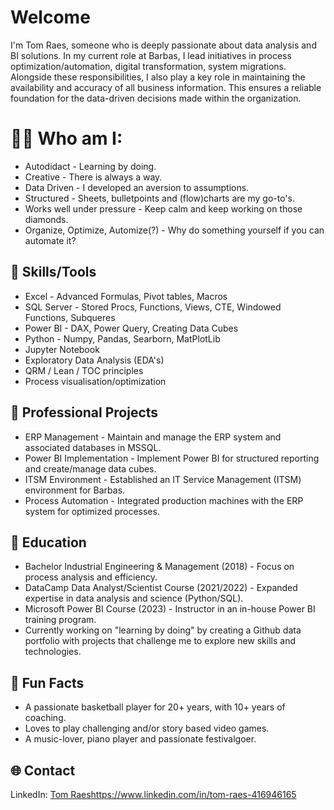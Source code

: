 # Welcome
I'm Tom Raes, someone who is deeply passionate about data analysis and BI solutions. In my current role at Barbas, I lead initiatives in process optimization/automation, digital transformation, system migrations. Alongside these responsibilities, I also play a key role in maintaining the availability and accuracy of all business information. This ensures a reliable foundation for the data-driven decisions made within the organization.

#  🙋‍♂️ Who am I:
- Autodidact - Learning by doing.
- Creative - There is always a way.
- Data Driven - I developed an aversion to assumptions.
- Structured - Sheets, bulletpoints and (flow)charts are my go-to's.
- Works well under pressure - Keep calm and keep working on those diamonds.
- Organize, Optimize, Automize(?) - Why do something yourself if you can automate it?

## 🔧 Skills/Tools
- Excel - Advanced Formulas, Pivot tables, Macros
- SQL Server - Stored Procs, Functions, Views, CTE, Windowed Functions, Subqueres
- Power BI - DAX, Power Query, Creating Data Cubes
- Python - Numpy, Pandas, Searborn, MatPlotLib
- Jupyter Notebook
- Exploratory Data Analysis (EDA's)
- QRM / Lean / TOC principles
- Process visualisation/optimization

## 💼 Professional Projects
- ERP Management - Maintain and manage the ERP system and associated databases in MSSQL.
- Power BI Implementation - Implement Power BI for structured reporting and create/manage data cubes.
- ITSM Environment - Established an IT Service Management (ITSM) environment for Barbas.
- Process Automation - Integrated production machines with the ERP system for optimized processes.

## 🌱 Education
- Bachelor Industrial Engineering & Management (2018) - Focus on process analysis and efficiency.
- DataCamp Data Analyst/Scientist Course (2021/2022) - Expanded expertise in data analysis and science (Python/SQL).
- Microsoft Power BI Course (2023) - Instructor in an in-house Power BI training program.
- Currently working on "learning by doing" by creating a Github data portfolio with projects that challenge me to explore new skills and technologies.

## 🏀 Fun Facts
 - A passionate basketball player for 20+ years, with 10+ years of coaching.
 - Loves to play challenging and/or story based video games.
 - A music-lover, piano player and passionate festivalgoer.
 
## 🌐 Contact
LinkedIn: [Tom Raes](https://www.linkedin.com/in/tom-raes-416946165/)https://www.linkedin.com/in/tom-raes-416946165
